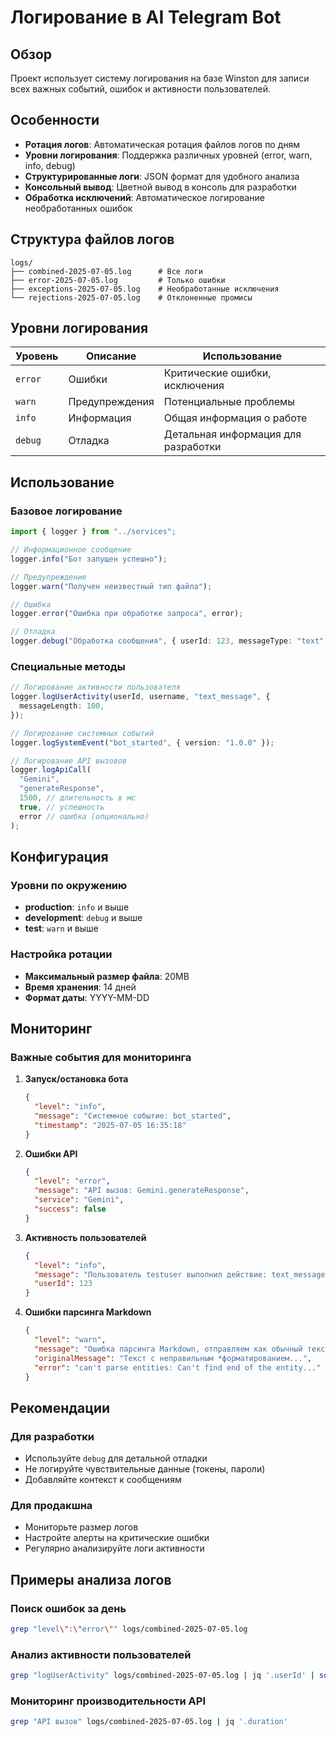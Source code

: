 # Логирование в AI Telegram Bot

## Обзор

Проект использует систему логирования на базе Winston для записи всех важных событий, ошибок и активности пользователей.

## Особенности

- **Ротация логов**: Автоматическая ротация файлов логов по дням
- **Уровни логирования**: Поддержка различных уровней (error, warn, info, debug)
- **Структурированные логи**: JSON формат для удобного анализа
- **Консольный вывод**: Цветной вывод в консоль для разработки
- **Обработка исключений**: Автоматическое логирование необработанных ошибок

## Структура файлов логов

```
logs/
├── combined-2025-07-05.log      # Все логи
├── error-2025-07-05.log         # Только ошибки
├── exceptions-2025-07-05.log    # Необработанные исключения
└── rejections-2025-07-05.log    # Отклоненные промисы
```

## Уровни логирования

| Уровень | Описание       | Использование                       |
| ------- | -------------- | ----------------------------------- |
| `error` | Ошибки         | Критические ошибки, исключения      |
| `warn`  | Предупреждения | Потенциальные проблемы              |
| `info`  | Информация     | Общая информация о работе           |
| `debug` | Отладка        | Детальная информация для разработки |

## Использование

### Базовое логирование

```typescript
import { logger } from "../services";

// Информационное сообщение
logger.info("Бот запущен успешно");

// Предупреждение
logger.warn("Получен неизвестный тип файла");

// Ошибка
logger.error("Ошибка при обработке запроса", error);

// Отладка
logger.debug("Обработка сообщения", { userId: 123, messageType: "text" });
```

### Специальные методы

```typescript
// Логирование активности пользователя
logger.logUserActivity(userId, username, "text_message", {
  messageLength: 100,
});

// Логирование системных событий
logger.logSystemEvent("bot_started", { version: "1.0.0" });

// Логирование API вызовов
logger.logApiCall(
  "Gemini",
  "generateResponse",
  1500, // длительность в мс
  true, // успешность
  error // ошибка (опционально)
);
```

## Конфигурация

### Уровни по окружению

- **production**: `info` и выше
- **development**: `debug` и выше
- **test**: `warn` и выше

### Настройка ротации

- **Максимальный размер файла**: 20MB
- **Время хранения**: 14 дней
- **Формат даты**: YYYY-MM-DD

## Мониторинг

### Важные события для мониторинга

1. **Запуск/остановка бота**

   ```json
   {
     "level": "info",
     "message": "Системное событие: bot_started",
     "timestamp": "2025-07-05 16:35:18"
   }
   ```

2. **Ошибки API**

   ```json
   {
     "level": "error",
     "message": "API вызов: Gemini.generateResponse",
     "service": "Gemini",
     "success": false
   }
   ```

3. **Активность пользователей**

   ```json
   {
     "level": "info",
     "message": "Пользователь testuser выполнил действие: text_message",
     "userId": 123
   }
   ```

4. **Ошибки парсинга Markdown**
   ```json
   {
     "level": "warn",
     "message": "Ошибка парсинга Markdown, отправляем как обычный текст",
     "originalMessage": "Текст с неправильным *форматированием...",
     "error": "can't parse entities: Can't find end of the entity..."
   }
   ```

## Рекомендации

### Для разработки

- Используйте `debug` для детальной отладки
- Не логируйте чувствительные данные (токены, пароли)
- Добавляйте контекст к сообщениям

### Для продакшна

- Мониторьте размер логов
- Настройте алерты на критические ошибки
- Регулярно анализируйте логи активности

## Примеры анализа логов

### Поиск ошибок за день

```bash
grep "level\":\"error\"" logs/combined-2025-07-05.log
```

### Анализ активности пользователей

```bash
grep "logUserActivity" logs/combined-2025-07-05.log | jq '.userId' | sort | uniq -c
```

### Мониторинг производительности API

```bash
grep "API вызов" logs/combined-2025-07-05.log | jq '.duration'
```
